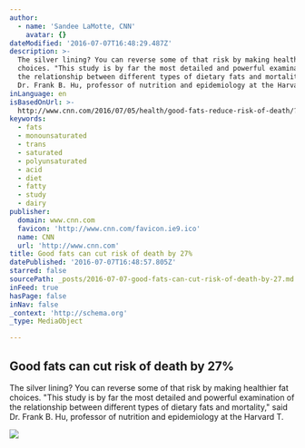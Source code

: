 ```yaml
---
author:
  - name: 'Sandee LaMotte, CNN'
    avatar: {}
dateModified: '2016-07-07T16:48:29.487Z'
description: >-
  The silver lining? You can reverse some of that risk by making healthier fat
  choices. "This study is by far the most detailed and powerful examination of
  the relationship between different types of dietary fats and mortality," said
  Dr. Frank B. Hu, professor of nutrition and epidemiology at the Harvard T.
inLanguage: en
isBasedOnUrl: >-
  http://www.cnn.com/2016/07/05/health/good-fats-reduce-risk-of-death/?iid=ob_homepage_10-test_featured_pool
keywords:
  - fats
  - monounsaturated
  - trans
  - saturated
  - polyunsaturated
  - acid
  - diet
  - fatty
  - study
  - dairy
publisher:
  domain: www.cnn.com
  favicon: 'http://www.cnn.com/favicon.ie9.ico'
  name: CNN
  url: 'http://www.cnn.com'
title: Good fats can cut risk of death by 27%
datePublished: '2016-07-07T16:48:57.805Z'
starred: false
sourcePath: _posts/2016-07-07-good-fats-can-cut-risk-of-death-by-27.md
inFeed: true
hasPage: false
inNav: false
_context: 'http://schema.org'
_type: MediaObject

---
```

<article style=""><h1>Good fats can cut risk of death by 27%</h1><p>The silver lining? You can reverse some of that risk by making healthier fat choices. "This study is by far the most detailed and powerful examination of the relationship between different types of dietary fats and mortality," said Dr. Frank B. Hu, professor of nutrition and epidemiology at the Harvard T.</p><img src="http://i2.cdn.turner.com/cnnnext/dam/assets/120404032801-superfoods-broccoli-horizontal-large-gallery.jpg" /></article>